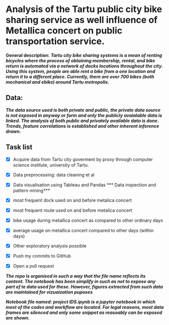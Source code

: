 # Analysis of the Tartu public city bike sharing service as well influence of Metallica concert on public transportation service.

**General description:** ***Tartu city bike sharing systems is a mean of renting bicycles where the process of obtaining membership, rental, and bike return is automated via a network of docks locations throughout the city. Using this system, people are able rent a bike from a one location and return it to a different place. Currently, there are over 700 bikes (both mechanical and ebike) around Tartu metropolis.***

## Data:  
***The data source used is both _private_ and public, _the private data source is not exposed in anyway or form_ and only the publicly avaialable data is linked.  The analysis of both public and privately available data is done. Trends, feature correlations is established and other inherent inference drawn.***

## Task list
- [x] Acquire data from Tartu city goverment by proxy through computer science institute, university of Tartu.
- [x] Data preprocessing: data cleaning et al
- [x]  Data visualisation using Tableau and Pandas
*** Data inspection and pattern mining***
- [x] most frequent dock used on and before metalica concert
- [x] most frequent route used on and before metalica concert
- [x] bike usage during metallica concert as compared to other ordinary days
- [x] average usage on metallica concert compared to other days (within days)
- [x] Other exploratory analysis possible
- [x] Push my commits to GitHub
- [x] Open a pull request


***The repo is organised in such a way that the file name reflects its content. The notebook has been simplify in such as not to expose any part of te data used for these. However, figures extracted from such data are maintained for vizuaization puposes***

***Notebook file named: project IDS.ipynb is a jupyter notebook in which most of the codes and workflow are located. For legal reasons, most data frames are silenced and only some snippet as reasoably can be exposed are shown.***
